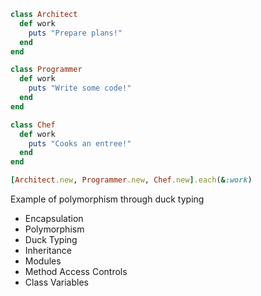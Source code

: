```ruby
class Architect
  def work
    puts "Prepare plans!"
  end
end

class Programmer
  def work
    puts "Write some code!"
  end
end

class Chef
  def work
    puts "Cooks an entree!"
  end
end

[Architect.new, Programmer.new, Chef.new].each(&:work)
```

Example of polymorphism through duck typing

- Encapsulation
- Polymorphism
- Duck Typing
- Inheritance
- Modules
- Method Access Controls
- Class Variables
